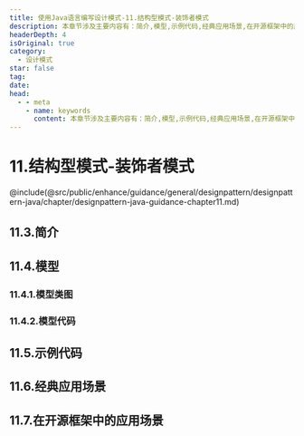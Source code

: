 ```yaml
---
title: 使用Java语言编写设计模式-11.结构型模式-装饰者模式
description: 本章节涉及主要内容有：简介,模型,示例代码,经典应用场景,在开源框架中的应用场景,具体每个小节中包含的内容可使通过下面的章节内容大纲进行查看,所有代码均经过严格测试，可直接复制运行即可。
headerDepth: 4
isOriginal: true
category:
  - 设计模式
star: false
tag:
date: 
head:
  - - meta
    - name: keywords
      content: 本章节涉及主要内容有：简介,模型,示例代码,经典应用场景,在开源框架中的应用场景,具体每个小节中包含的内容可使通过下面的章节内容大纲进行查看,所有代码均经过严格测试，可直接复制运行即可。
---
```


# 11.结构型模式-装饰者模式
@include(@src/public/enhance/guidance/general/designpattern/designpattern-java/chapter/designpattern-java-guidance-chapter11.md)
## 11.3.简介
## 11.4.模型
### 11.4.1.模型类图
### 11.4.2.模型代码
## 11.5.示例代码
## 11.6.经典应用场景
## 11.7.在开源框架中的应用场景

<ScrollIntoPageView/>
<HideSideBar/>
